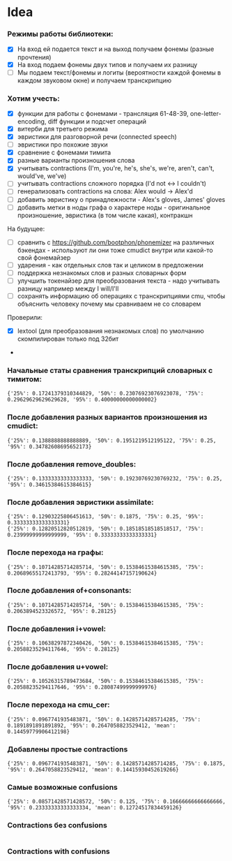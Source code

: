 # Idea

### Режимы работы библиотеки:

- [x] На вход ей подается текст и на выход получаем фонемы (разные прочтения)
- [x] На вход подаем фонемы двух типов и получаем их разницу
- [ ] Мы подаем текст/фонемы и логиты (вероятности каждой фонемы в каждом звуковом окне) и получаем транскрипцию

### Хотим учесть:

- [x] функции для работы с фонемами - трансляция 61-48-39, one-letter-encoding, diff функции и подсчет операций
- [x] витерби для третьего режима
- [x] эвристики для разговорной речи (connected speech)
- [ ] эвристики про похожие звуки
- [x] сравнение с фонемами тимита
- [x] разные варианты произношения слова
- [x] учитывать contractions (I'm, you're, he's, she's, we're, aren't, can't, would've, we've)
- [ ] учитывать contractions сложного порядка (I'd not <-> I couldn't)
- [ ] генерализовать contractions на слова: Alex would -> Alex'd
- [ ] добавить эвристику о принадлежности - Alex's gloves, James' gloves
- [ ] добавить метки в ноды графа о характере ноды - оригинальное произношение,
  эвристика (в том числе какая), контракшн

На будущее:
- [ ] сравнить с https://github.com/bootphon/phonemizer на различных бэкендах - используют ли они тоже cmudict внутри или какой-то свой фонемайзер
- [ ] ударения - как отдельных слов так и целиком в предложении
- [ ] поддержка незнакомых слов и разных словарных форм
- [ ] улучшить токенайзер для преобразования текста - надо учитывать разницу например между I will/I'll
- [ ] сохранять информацию об операциях с транскрипциями cmu, чтобы объяснить человеку почему мы сравниваем не со словарем

Проверили:
- [x] lextool (для преобразования незнакомых слов) по умолчанию скомпилирован только под 32бит
-

### Начальные статы сравнения транскрипций словарных с тимитом:

```
{'25%': 0.17241379310344829, '50%': 0.23076923076923078, '75%': 0.29629629629629628, '95%': 0.40000000000000002}
```

### После добавления разных вариантов произношения из cmudict:

```
{'25%': 0.1388888888888889, '50%': 0.1951219512195122, '75%': 0.25, '95%': 0.34782608695652173}
```

### После добавления remove_doubles:

```
{'25%': 0.13333333333333333, '50%': 0.19230769230769232, '75%': 0.25, '95%': 0.34615384615384615}
```

### После добавления эвристики assimilate:

```
{'25%': 0.12903225806451613, '50%': 0.1875, '75%': 0.25, '95%': 0.33333333333333331}
{'25%': 0.12820512820512819, '50%': 0.18518518518518517, '75%': 0.23999999999999999, '95%': 0.33333333333333331}
```

### После перехода на графы:
```
{'25%': 0.10714285714285714, '50%': 0.15384615384615385, '75%': 0.20689655172413793, '95%': 0.28244147157190624}
```

### После добавления of+consonants:
```
{'25%': 0.10714285714285714, '50%': 0.15384615384615385, '75%': 0.2063894523326572, '95%': 0.28125}
```

### После добавления i+vowel:
```
{'25%': 0.10638297872340426, '50%': 0.15384615384615385, '75%': 0.20588235294117646, '95%': 0.28125}
```

### После добавления u+vowel:
```
{'25%': 0.10526315789473684, '50%': 0.15384615384615385, '75%': 0.20588235294117646, '95%': 0.28087499999999976}
```

### После перехода на cmu_cer:
```
{'25%': 0.0967741935483871, '50%': 0.14285714285714285, '75%': 0.1891891891891892, '95%': 0.2647058823529412, 'mean': 0.14459779906412198}
```

### Добавлены простые contractions
```
{'25%': 0.0967741935483871, '50%': 0.14285714285714285, '75%': 0.1875, '95%': 0.2647058823529412, 'mean': 0.14415930452619266}
```

### Самые возможные confusions
```
{'25%': 0.08571428571428572, '50%': 0.125, '75%': 0.16666666666666666, '95%': 0.23333333333333334, 'mean': 0.12724517834459126}
```

### Contractions без confusions
```
```

### Contractions with confusions
```
```